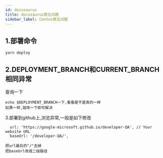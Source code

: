 ```yaml
---
id: docusaurus
title: docusaurus常见问题
sidebar_label: Centos常见问题
---
```




## 1.部署命令



```
yarn deploy
```

## 2.DEPLOYMENT_BRANCH和CURRENT_BRANCH相同异常

查询一下

```
echo $DEPLOYMENT_BRANCH一下,看看是不是真的一样
如果一样,就改一下即可解决
```

3.部署到github上,浏览异常,一般是如下修改

```
  url: 'https://google-microsoft.github.io/developer-QA', // Your website URL
  baseUrl: '/developer-QA/',

把url最后的"/"去掉
把baseUrl改成二级路径
```

